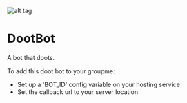 ![alt tag](http://i.groupme.com/190x190.jpeg.b4878fc961fd4a05a345f1986da4a614)
# DootBot
A bot that doots.

To add this doot bot to your groupme:
  * Set up a 'BOT_ID' config variable on your hosting service
  * Set the callback url to your server location
